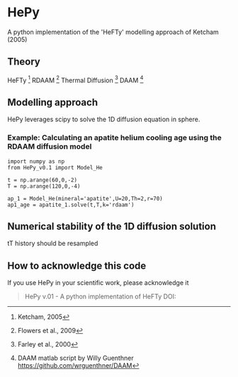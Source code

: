 # HePy
A python implementation of the 'HeFTy' modelling approach of Ketcham (2005)

## Theory
HeFTy [^1]
RDAAM [^2]
Thermal Diffusion [^3]
DAAM [^4]

## Modelling approach

HePy leverages scipy to solve the 1D diffusion equation in sphere.

### Example: Calculating an apatite helium cooling age using the RDAAM diffusion model
```
import numpy as np
from HePy_v0.1 import Model_He

t = np.arange(60,0,-2)
T = np.arange(120,0,-4)

ap_1 = Model_He(mineral='apatite',U=20,Th=2,r=70)
ap1_age = apatite_1.solve(t,T,k='rdaam')
```
## Numerical stability of the 1D diffusion solution
tT history should be resampled

## How to acknowledge this code
If you use HePy in your scientific work, please acknowledge it

> HePy v.01 - A python implementation of HeFTy DOI:

[^1]: Ketcham, 2005
[^2]: Flowers et al., 2009
[^3]: Farley et al., 2000
[^4]: DAAM matlab script by Willy Guenthner https://github.com/wrguenthner/DAAM
